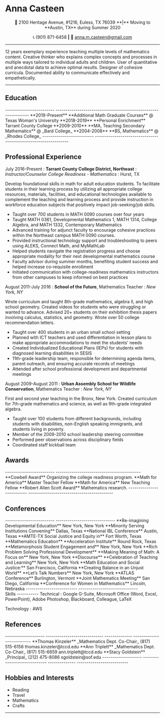 Anna Casteen
============
<center class="address">
🏡 2100 Heritage Avenue, #1216, Euless, TX 76039 **|** Moving to **Austin, TX** during Summer 2020

📞 (901) 871-6458 **|** 📧 anna.m.casteen@gmail.com

</center>

----

<div class="fancy-summary">
12 years exemplary experience teaching multiple levels of mathematics content. Creative thinker who explains complex concepts and processes in multiple ways tailored to individual adults and children. User of quantitative and anecdotal data to achieve optimal results. Designer of cohesive curricula. Documented ability to communicate effectively and empathetically.
</div>

----

Education
---------


<div class="fancy-table">
-------------------------       ----------------------------------------------------------------
**2019-Present**                 **Additional Math Graduate Courses** @ Texas Woman's University
**2018-2019**                                     **Personal Enrichment** Tarrant County College
**2009-2010**                            **MA, Teaching Secondary Mathematics** @ _Bard College_
**2004-2008**                                             **BS, Mathematics** @ _Rhodes College_
--------------------------      ----------------------------------------------------------------
</div>

Professional Experience
------------------------

July 2016-Present
: **Tarrant County College District, Northeast**
: _Instructor/Counselor College Readiness - Mathematics_
: Hurst, TX

Develop foundational skills in math for adult education students. To facilitate students in
their learning process by utilizing all appropriate college resources, materials, facilities,
and educational technologies available to complement the teaching and learning
process and provide instruction in workforce education subjects that positively impact
job-seeking/job skills.

* Taught over 700 students in MATH 0090 courses over four years
* Taught MATH 0361, Developmental Mathematics 1, MATH 1314, College Algebra, and MATH 1332, Contemporary Mathematics
* Advanced training for adjunct faculty to encourage cohesive practices within the
Northeast campus MATH 0090 courses.
* Provided instructional technology support and troubleshooting to peers using ALEKS, Connect Math, and MyMathLab
* Helped students navigate the registration progress and choose appropriate
modality for their next developmental mathematics course
* Faculty advisor during summer months, benefiting student success and helped
increase co-requisite enrollment
* Initiated communication with college-readiness mathematics instructors from
other campuses to keep informed on best practices

August 2011-July 2016
: **School of the Future**, Mathematics Teacher
: _New York, NY_

Wrote curriculum and taught 8th-grade mathematics, algebra II, and high school
geometry. Created videos for students who were struggling or wanted to advance.
Advised 20+ students on their exhibition thesis papers involving calculus, statistics, and
geometry. Wrote over 50 college recommendation letters.

* Taught over 400 students in an urban small school setting
* Planned with ICT teachers and used differentiation in lesson plans to make
appropriate accommodations to meet the students' needs
* Created Individualized Educational Plans (IEPs) for students with diagnosed
learning disabilities in SESIS
* 11th-grade leadership team, responsible for determining agenda items, parent
outreach, and ensuring accurate records of meetings
* Attended after school professional development and departmental meetings

August 2009-August 2011
: **Urban Assembly School for Wildlife Conservation**, Mathematics Teacher
: _New York, NY_

First and second year teaching in the Bronx, New York. Created curriculum for 7th-grade
mathematics and science, as well as 9th-grade integrated algebra.

* Taught over 100 students from different backgrounds, including students with disabilities, non-English speaking immigrants, and students living in poverty. 
* Member of the 2009-2010 school leadership steering committee
* Performed peer observations across disciplinary fields
* Coordinated staff kickball team

Awards
--------------

<div class="fancy-table">
-------------------------           -------------------------------------------
**Cowbell Award**                     Organizing the college readiness program.
**Math for America**                                      Master Teacher Fellow
**Math for America**                                        New Teaching Fellow
**Robert Allen Scott Award**                              Mathematics research.
--------------------------          -------------------------------------------
</div>

Conferences
-------------

<div class="fancy-table">
-------------------------                           ------------------------------
**Re-imagining Developmental Education**                        New York, New York
**Minority Serving Institutions Convening**                          Dallas, Texas
**National IBL Conference**                                          Austin, Texas
**AMTE-TX Social Justice and Equity in**                         Fort Worth, Texas
**Mathematics Education**
**Acceleration Institute**                                       Round Rock, Texas
**Metamorphosis Student Engagement and**                        New York, New York
**Rich Problem Solving Professional Development**
**Making Meaning of Math: A Focus on**                          New York, New York
**Discourse**
**Celebration of Teaching and Learning**                        New York, New York
**Math Education and Social Justice:**                   San Francisco, California
**Creating Balance in an Unjust World**
**Let’s Talk Numbers**                                          New York, New York
**ATLAS Conference**                                           Burlington, Vermont
**Joint Mathematics Meeting**                                San Diego, California
**Conference for Women in Mathematics**                          Lincoln, Nebraska
--------------------------                          ------------------------------
</div>
Skills
-----------
Technical
: Google G-Suite, Microsoft Office (Word, Excel, PowerPoint), Adobe Photoshop, Blackboard, Colleague, LaTeX

Technology
: AWS

References
-------------------------

<div class="fancy-table">
--------------------  ----------------------------- --------------  --------------------------
**Thomas Kinzeler**   _Mathematics Dept. Co-Chair_  (817) 515-6156    thomas.kinzeler@tccd.edu
**Ann Triplett**      _Mathematics Dept. Co-Chair_  (817) 515-6659    ann.triplett@tccd.edu
**Stacy Goldstein**   _Principal_                   (212) 475-8086    sgoldstein@sof.edu
--------------------  ----------------------------- --------------  --------------------------
</div>


Hobbies and Interests
----------------------

* Reading
* Travel
* Mathematics
* Crafts

----

